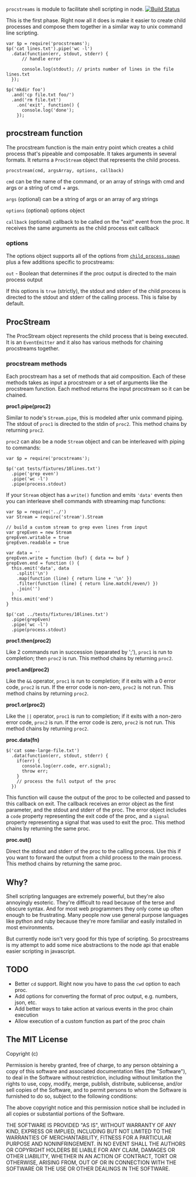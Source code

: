 `procstreams` is module to facilitate shell scripting in node.
[![Build Status](https://secure.travis-ci.org/polotek/procstreams.png)](http://travis-ci.org/polotek/procstreams)

This is the first phase. Right now all it does is make it easier
to create child processes and compose them together in a similar way to
unix command line scripting.

    var $p = require('procstreams');
    $p('cat lines.txt').pipe('wc -l')
      .data(function(err, stdout, stderr) {
          // handle error

          console.log(stdout); // prints number of lines in the file lines.txt
      });

    $p('mkdir foo')
      .and('cp file.txt foo/')
      .and('rm file.txt')
        .on('exit', function() {
          console.log('done');
        });

## procstream function

The procstream function is the main entry point which creates a child
process that's pipeable and composable. It takes arguments in several
formats. It returns a `ProcStream` object that represents the child process.

    procstream(cmd, argsArray, options, callback)

`cmd` can be the name of the command, or an array of strings with cmd and args
or a string of cmd + args.

`args` (optional) can be a string of args or an array of arg strings

`options` (optional) options object

`callback` (optional) callback to be called on the "exit" event from the proc.
It receives the same arguments as the child process exit callback

### options

The options object supports all of the options from [`child_process.spawn`](http://nodejs.org/docs/v0.6.5/api/child_processes.html#child_process.spawn) plus
a few additions specific to procstreams:

`out` - Boolean that determines if the proc output is directed to the main
process output

If this options is `true` (strictly), the stdout and stderr of the
child process is directed to the stdout and stderr of the calling
process. This is false by default.


## ProcStream

The ProcStream object represents the child process that is being
executed. It is an `EventEmitter` and it also has various methods for
chaining procstreams together.


### procstream methods

Each procstream has a set of methods that aid composition. Each of these
methods takes as input a procstream or a set of arguments like the
procstream function. Each method returns the input procstream so it can
be chained.

**proc1.pipe(proc2)**

Similar to node's `Stream.pipe`, this is modeled after unix command
piping. The stdout of `proc1` is directed to the stdin of `proc2`. This
method chains by returning `proc2`.

`proc2` can also be a node `Stream` object and can be interleaved with piping to
commands:

    var $p = require('procstreams');

    $p('cat tests/fixtures/10lines.txt')
      .pipe('grep even')
      .pipe('wc -l')
      .pipe(process.stdout)

If your `Stream` object has a `write()` function and emits `'data'`
events then you can interleave shell commands with streaming map
functions:

    var $p = require('../')
    var Stream = require('stream').Stream

    // build a custom stream to grep even lines from input
    var grepEven = new Stream
    grepEven.writable = true
    grepEven.readable = true

    var data = ''
    grepEven.write = function (buf) { data += buf }
    grepEven.end = function () {
      this.emit('data', data
        .split('\n')
        .map(function (line) { return line + '\n' })
        .filter(function (line) { return line.match(/even/) })
        .join('')
      )
      this.emit('end')
    }

    $p('cat ../tests/fixtures/10lines.txt')
      .pipe(grepEven)
      .pipe('wc -l')
      .pipe(process.stdout)

**proc1.then(proc2)**

Like 2 commands run in succession (separated by ';'), `proc1` is run to
completion; then `proc2` is run. This method chains by returning
`proc2`.

**proc1.and(proc2)**

Like the `&&` operator, `proc1` is run to completion; if it exits with a
0 error code, `proc2` is run. If the error code is non-zero, `proc2` is
not run. This method chains by returning `proc2`.

**proc1.or(proc2)**

Like the `||` operator, `proc1` is run to completion; if it exits with a
non-zero error code, `proc2` is run. If the error code is zero, `proc2`
is not run. This method chains by returning `proc2`.

**proc.data(fn)**

    $('cat some-large-file.txt')
      .data(function(err, stdout, stderr) {
        if(err) {
          console.log(err.code, err.signal);
          throw err;
        }
        // process the full output of the proc
      })

This function will cause the output of the proc to be collected and
passed to this callback on exit. The callback receives an error object
as the first parameter, and the stdout and stderr of the proc. The error
object includes a `code` property representing the exit code of the
proc, and a `signal` property representing a signal that was used to
exit the proc. This method chains by returning the same proc.

**proc.out()**

Direct the stdout and stderr of the proc to the calling process. Use
this if you want to forward the output from a child process to the
main process. This method chains by returning the same proc.


## Why?

Shell scripting languages are extremely powerful, but they're also
annoyingly esoteric. They're difficult to read because of the terse and
obscure syntax. And for most web programmers they only come up often
enough to be frustrating. Many people now use general purpose languages
like python and ruby because they're more familiar and easily installed
in most environments.

But currently node isn't very good for this type of scripting. So
procstreams is my attempt to add some nice abstractions to the node api
that enable easier scripting in javascript.


## TODO

* Better `cd` support. Right now you have to pass the `cwd` option to each proc.
* Add options for converting the format of proc output, e.g. numbers, json, etc.
* Add better ways to take action at various events in the proc chain execution
* Allow execution of a custom function as part of the proc chain


## The MIT License

Copyright (c)

Permission is hereby granted, free of charge, to any person obtaining a copy of this software and associated documentation files (the "Software"), to deal in the Software without restriction, including without limitation the rights to use, copy, modify, merge, publish, distribute, sublicense, and/or sell copies of the Software, and to permit persons to whom the Software is furnished to do so, subject to the following conditions:

The above copyright notice and this permission notice shall be included in all copies or substantial portions of the Software.

THE SOFTWARE IS PROVIDED "AS IS", WITHOUT WARRANTY OF ANY KIND, EXPRESS OR IMPLIED, INCLUDING BUT NOT LIMITED TO THE WARRANTIES OF MERCHANTABILITY, FITNESS FOR A PARTICULAR PURPOSE AND NONINFRINGEMENT. IN NO EVENT SHALL THE AUTHORS OR COPYRIGHT HOLDERS BE LIABLE FOR ANY CLAIM, DAMAGES OR OTHER LIABILITY, WHETHER IN AN ACTION OF CONTRACT, TORT OR OTHERWISE, ARISING FROM, OUT OF OR IN CONNECTION WITH THE SOFTWARE OR THE USE OR OTHER DEALINGS IN THE SOFTWARE.
